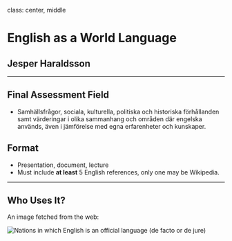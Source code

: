 class: center, middle

# English as a World Language

## Jesper Haraldsson

---

## Final Assessment Field

- Samhällsfrågor, sociala, kulturella, politiska och historiska förhållanden samt värderingar i olika sammanhang och områden där engelska används, även i jämförelse med egna erfarenheter och kunskaper.

## Format

- Presentation, document, lecture
- Must include **at least** 5 English references, only one may be Wikipedia.


---

## Who Uses It?

An image fetched from the web:

![Nations in which English is an official language (de facto or de jure)](https://upload.wikimedia.org/wikipedia/commons/5/52/Countries_where_English_is_an_Official_Language.svg)
